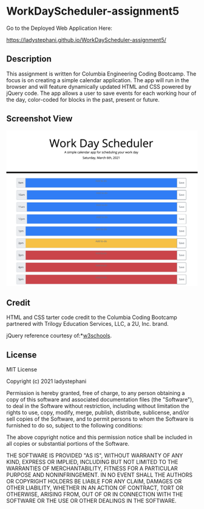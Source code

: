 # WorkDayScheduler-assignment5

Go to the Deployed Web Application Here:<div style="display: inline">https://ladystephani.github.io/WorkDayScheduler-assignment5/</div>

## Description
This assignment is written for Columbia Engineering Coding Bootcamp. The focus is on creating a simple calendar application. The app will run in the browser and will feature dynamically updated HTML and CSS powered by jQuery code. The app allows a user to save events for each working hour of the day, color-coded for blocks in the past, present or future.

## Screenshot View
![Here's a Screenshot Overview of the Web Application](assets/images/05-workdayscheduler.png)

## Credit
HTML and CSS tarter code credit to the Columbia Coding Bootcamp partnered with Trilogy Education Services, LLC, a 2U, Inc. brand.

jQuery reference courtesy of:*[w3schools](https://www.w3schools.com/).

## License
MIT License

Copyright (c) 2021 ladystephani

Permission is hereby granted, free of charge, to any person obtaining a copy of this software and associated documentation files (the "Software"), to deal in the Software without restriction, including without limitation the rights to use, copy, modify, merge, publish, distribute, sublicense, and/or sell copies of the Software, and to permit persons to whom the Software is furnished to do so, subject to the following conditions:

The above copyright notice and this permission notice shall be included in all copies or substantial portions of the Software.

THE SOFTWARE IS PROVIDED "AS IS", WITHOUT WARRANTY OF ANY KIND, EXPRESS OR IMPLIED, INCLUDING BUT NOT LIMITED TO THE WARRANTIES OF MERCHANTABILITY, FITNESS FOR A PARTICULAR PURPOSE AND NONINFRINGEMENT. IN NO EVENT SHALL THE AUTHORS OR COPYRIGHT HOLDERS BE LIABLE FOR ANY CLAIM, DAMAGES OR OTHER LIABILITY, WHETHER IN AN ACTION OF CONTRACT, TORT OR OTHERWISE, ARISING FROM, OUT OF OR IN CONNECTION WITH THE SOFTWARE OR THE USE OR OTHER DEALINGS IN THE SOFTWARE.
